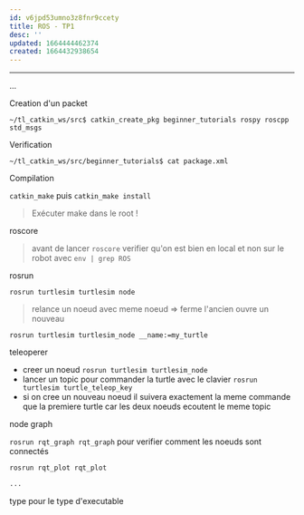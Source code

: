 ```yaml
---
id: v6jpd53umno3z8fnr9ccety
title: ROS - TP1
desc: ''
updated: 1664444462374
created: 1664432938654
---
```





---

...





Creation d'un packet

`~/tl_catkin_ws/src$ catkin_create_pkg beginner_tutorials rospy roscpp std_msgs`

Verification

`~/tl_catkin_ws/src/beginner_tutorials$ cat package.xml`

Compilation

`catkin_make`
puis
`catkin_make install`

> Exécuter make dans le root !

roscore

> avant de lancer `roscore` verifier qu'on est bien en local et non sur le robot avec `env | grep ROS`

rosrun

`rosrun turtlesim turtlesim node`

> relance un noeud avec meme noeud => ferme l'ancien ouvre un nouveau

`rosrun turtlesim turtlesim_node __name:=my_turtle`

teleoperer

- creer un noeud
`rosrun turtlesim turtlesim_node`
- lancer un topic pour commander la turtle avec le clavier
`rosrun turtlesim turtle_teleop_key`
- si on cree un nouveau noeud il suivera exactement la meme commande que la premiere turtle car les deux noeuds ecoutent le meme topic

node graph

`rosrun rqt_graph rqt_graph`
pour verifier comment les noeuds sont connectés

`rosrun rqt_plot rqt_plot`

```xml
...
```

type pour le type d'executable